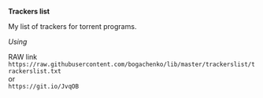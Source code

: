**Trackers list**

My list of trackers for torrent programs.

*Using*

RAW link<br>
`https://raw.githubusercontent.com/bogachenko/lib/master/trackerslist/trackerslist.txt`<br>
or<br>
`https://git.io/JvqOB`
